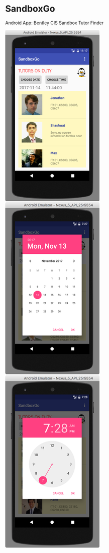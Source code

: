 # SandboxGo
Android App: Bentley CIS Sandbox Tutor Finder

<img src="images/ss1.png" alt="screenshot1" width="300"/>
<img src="images/ss2.png" alt="screenshot" style="max-width:300px;"/>
<img src="images/ss3.png" alt="screenshot" style="max-width:300px;"/>
